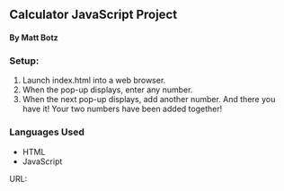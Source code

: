 ## Calculator JavaScript Project

#### By Matt Botz

### Setup:

1. Launch index.html into a web browser.
2. When the pop-up displays, enter any number.
3. When the next pop-up displays, add another number.
And there you have it! Your two numbers have been added together!

### Languages Used
* HTML
* JavaScript

URL: 

